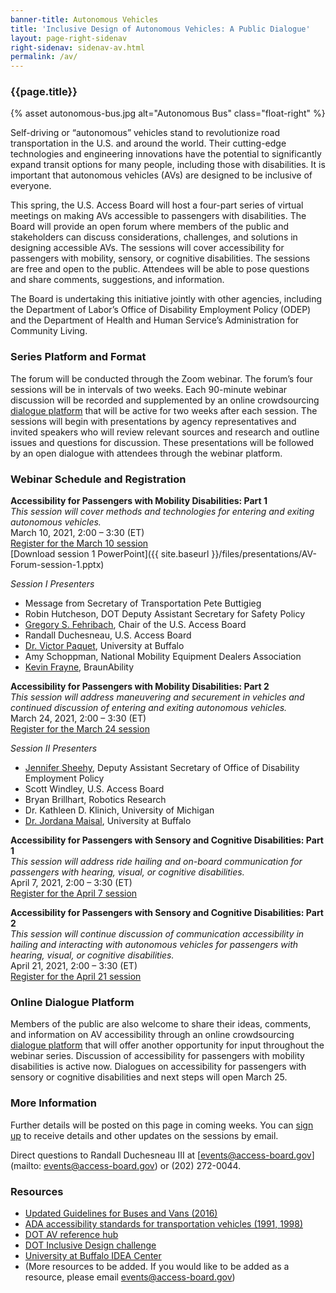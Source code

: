 ```yaml
---
banner-title: Autonomous Vehicles
title: 'Inclusive Design of Autonomous Vehicles: A Public Dialogue'
layout: page-right-sidenav
right-sidenav: sidenav-av.html
permalink: /av/
---
```

### {{page.title}}

{% asset autonomous-bus.jpg alt="Autonomous Bus" class="float-right" %}

Self-driving or “autonomous” vehicles stand to revolutionize road transportation in the U.S. and around the world. Their cutting-edge technologies and engineering innovations have the potential to significantly expand transit options for many people, including those with disabilities. It is important that autonomous vehicles (AVs) are designed to be inclusive of everyone.   

This spring, the U.S. Access Board will host a four-part series of virtual meetings on making AVs accessible to passengers with disabilities. The Board will provide an open forum where members of the public and stakeholders can discuss considerations, challenges, and solutions in designing accessible AVs. The sessions will cover accessibility for passengers with mobility, sensory, or cognitive disabilities. The sessions are free and open to the public. Attendees will be able to pose questions and share comments, suggestions, and information. 

The Board is undertaking this initiative jointly with other agencies, including the Department of Labor’s Office of Disability Employment Policy (ODEP) and the Department of Health and Human Service’s Administration for Community Living. 

### Series Platform and Format 

The forum will be conducted through the Zoom webinar. The forum’s four sessions will be in intervals of two weeks. Each 90-minute webinar discussion will be recorded and supplemented by an online crowdsourcing [dialogue platform](https://transportationinnovation.ideascale.com/) that will be active for two weeks after each session. The sessions will begin with presentations by agency representatives and invited speakers who will review relevant sources and research and outline issues and questions for discussion. These presentations will be followed by an open dialogue with attendees through the webinar platform.

### Webinar Schedule and Registration

**Accessibility for Passengers with Mobility Disabilities: Part 1** \
*This session will cover methods and technologies for entering and exiting autonomous vehicles.* \
March 10, 2021, 2:00 – 3:30 (ET) \
[Register for the March 10 session](https://www.zoomgov.com/webinar/register/WN_cIt88H14ScyLgOoKDvX8-A) \
[Download session 1 PowerPoint]({{ site.baseurl }}/files/presentations/AV-Forum-session-1.pptx)

*Session I Presenters*
* Message from Secretary of Transportation Pete Buttigieg
* Robin Hutcheson, DOT Deputy Assistant Secretary for Safety Policy
* [Gregory S. Fehribach](https://www.access-board.gov/about/board-members/gregory-fehribach/), Chair of the U.S. Access Board
*	Randall Duchesneau, U.S. Access Board
*	[Dr. Victor Paquet](http://engineering.buffalo.edu/industrial-systems/people/faculty-directory/paquet-victor.html), University at Buffalo
*	Amy Schoppman, National Mobility Equipment Dealers Association
*	[Kevin Frayne](https://www.linkedin.com/in/kevin-frayne-3635545/), BraunAbility

**Accessibility for Passengers with Mobility Disabilities: Part 2** \
*This session will address maneuvering and securement in vehicles and continued discussion of entering and exiting autonomous vehicles.* \
March 24, 2021, 2:00 – 3:30 (ET) \
[Register for the March 24 session](https://www.zoomgov.com/webinar/register/WN_EiK6nemcTUyg4IEUMu2RxQ)

*Session II Presenters*
*	[Jennifer Sheehy](https://www.dol.gov/agencies/odep/about/organizational-chart/deputy-assistant-secretary), Deputy Assistant Secretary of Office of Disability Employment Policy
*	Scott Windley, U.S. Access Board
*	Bryan Brillhart, Robotics Research
*	Dr. Kathleen D. Klinich, University of Michigan 
*	[Dr. Jordana Maisal](http://ap.buffalo.edu/People/faculty.host.html/content/shared/ap/students-faculty-alumni/faculty/Maisel.detail.html), University at Buffalo

**Accessibility for Passengers with Sensory and Cognitive Disabilities: Part 1** \
*This session will address ride hailing and on-board communication for passengers with hearing, visual, or cognitive disabilities.* \
April 7, 2021, 2:00 – 3:30 (ET) \
[Register for the April 7 session](https://www.zoomgov.com/webinar/register/WN_MWvyBgaxTtCk1nALFNl58g)

**Accessibility for Passengers with Sensory and Cognitive Disabilities: Part 2** \
*This session will continue discussion of communication accessibility in hailing and interacting with autonomous vehicles for passengers with hearing, visual, or cognitive disabilities.* \
April 21, 2021, 2:00 – 3:30 (ET) \
[Register for the April 21 session](https://www.zoomgov.com/webinar/register/WN_FOFPmlQtRC6Jconf5-vvxg)

### Online Dialogue Platform

Members of the public are also welcome to share their ideas, comments, and information on AV accessibility through an online crowdsourcing [dialogue platform](https://transportationinnovation.ideascale.com/) that will offer another opportunity for input throughout the webinar series. Discussion of accessibility for passengers with mobility disabilities is active now. Dialogues on accessibility for passengers with sensory or cognitive disabilities and next steps will open March 25.  

### More Information 

Further details will be posted on this page in coming weeks. You can [sign up](https://public.govdelivery.com/accounts/USACCESS/subscriber/new?topic_id=USACCESS_13) to receive details and other updates on the sessions by email.   

Direct questions to Randall Duchesneau III at [events@access-board.gov](mailto: events@access-board.gov) or (202) 272-0044.

### Resources
* [Updated Guidelines for Buses and Vans (2016)](https://www.access-board.gov/guidelines-standards/vehicles/update-buses-vans/guidelines-text/)
* [ADA accessibility standards for transportation vehicles (1991, 1998)](https://www.access-board.gov/ada/vehicles/)
* [DOT AV reference hub](https://www.transportation.gov/AV/hub)
* [DOT Inclusive Design challenge](https://www.transportation.gov/AV/hub)
* [University at Buffalo IDEA Center](http://idea.ap.buffalo.edu/)
* (More resources to be added. If you would like to be added as a resource, please email events@access-board.gov)

